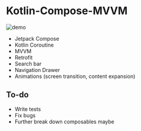# Kotlin-Compose-MVVM

![demo](https://github.com/bij-ace/Kotlin-Compose-MVVM/blob/master/demo.gif)

- Jetpack Compose
- Kotlin Coroutine
- MVVM
- Retrofit
- Search bar
- Navigation Drawer
- Animations (screen transition, content expansion)

## To-do
- Write tests
- Fix bugs
- Further break down composables maybe
